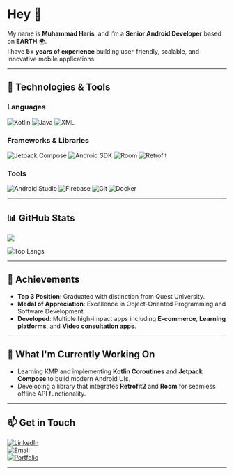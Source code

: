 # Hey 👋  

My name is **Muhammad Haris**, and I’m a **Senior Android Developer** based on **EARTH** 🌍.  
I have **5+ years of experience** building user-friendly, scalable, and innovative mobile applications.  

---

## 🚀 Technologies & Tools  

### **Languages**  
![Kotlin](https://img.shields.io/badge/Kotlin-0095D5?style=for-the-badge&logo=kotlin&logoColor=white)
![Java](https://img.shields.io/badge/Java-007396?style=for-the-badge&logo=java&logoColor=white)
![XML](https://img.shields.io/badge/XML-8B8B8B?style=for-the-badge&logo=xml&logoColor=white)

### **Frameworks & Libraries**  
![Jetpack Compose](https://img.shields.io/badge/Jetpack%20Compose-4285F4?style=for-the-badge&logo=android&logoColor=white)
![Android SDK](https://img.shields.io/badge/Android%20SDK-3DDC84?style=for-the-badge&logo=android&logoColor=white)
![Room](https://img.shields.io/badge/Room-EF2D5E?style=for-the-badge&logo=room&logoColor=white)
![Retrofit](https://img.shields.io/badge/Retrofit-008577?style=for-the-badge&logo=android&logoColor=white)

### **Tools**  
![Android Studio](https://img.shields.io/badge/Android%20Studio-3DDC84?style=for-the-badge&logo=android-studio&logoColor=white)
![Firebase](https://img.shields.io/badge/Firebase-FFCA28?style=for-the-badge&logo=firebase&logoColor=black)
![Git](https://img.shields.io/badge/Git-F05032?style=for-the-badge&logo=git&logoColor=white)
![Docker](https://img.shields.io/badge/Docker-2496ED?style=for-the-badge&logo=docker&logoColor=white)


---

## 📊 GitHub Stats  

<picture>
  <source
    srcset="https://github-readme-stats.vercel.app/api?username=MHarisU&show_icons=true&theme=dark"
    media="(prefers-color-scheme: dark)"
  />
  <source
    srcset="https://github-readme-stats.vercel.app/api?username=MHarisU&show_icons=true"
    media="(prefers-color-scheme: light), (prefers-color-scheme: no-preference)"
  />
  <img src="https://github-readme-stats.vercel.app/api?username=MHarisU&show_icons=true" />
</picture>

![Top Langs](https://github-readme-stats.vercel.app/api/top-langs/?username=MHarisU&hide_progress=true)

---

## 🌟 Achievements  

- **Top 3 Position**: Graduated with distinction from Quest University.  
- **Medal of Appreciation**: Excellence in Object-Oriented Programming and Software Development.  
- **Developed**: Multiple high-impact apps including **E-commerce**, **Learning platforms**, and **Video consultation apps**.  

---

## 🌱 What I'm Currently Working On  

- Learning KMP and implementing **Kotlin Coroutines** and **Jetpack Compose** to build modern Android UIs.  
- Developing a library that integrates **Retrofit2** and **Room** for seamless offline API functionality.  

---

## 📫 Get in Touch  

[![LinkedIn](https://img.shields.io/badge/LinkedIn-0A66C2?style=for-the-badge&logo=linkedin&logoColor=white)](https://www.linkedin.com/in/harisdev/)  
[![Email](https://img.shields.io/badge/Email-D14836?style=for-the-badge&logo=gmail&logoColor=white)](mailto:rhunar007@gmail.com)  
[![Portfolio](https://img.shields.io/badge/Portfolio-000000?style=for-the-badge&logo=About.me&logoColor=white)](https://mharisu.github.io/profile_haris/)

---


